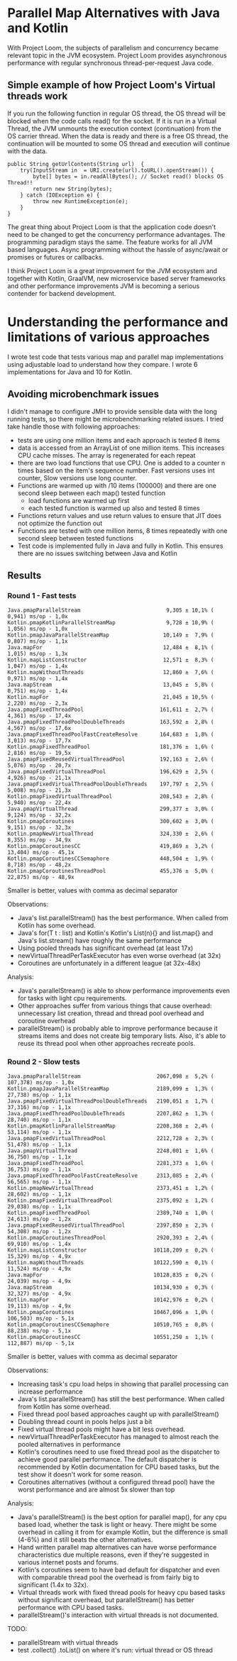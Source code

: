 # Parallel Map Alternatives with Java and Kotlin

With Project Loom, the subjects of parallelism and concurrency became relevant topic in the JVM ecosystem.
Project Loom provides asynchronous performance with regular synchronous thread-per-request Java code.

## Simple example of how Project Loom's Virtual threads work

If you run the following function in regular OS thread, the OS thread will be blocked when the code calls read() for the
socket.
If it is run in a Virtual Thread, the JVM unmounts the execution context (continuation) from the OS carrier thread. When
the data is ready and there is a free OS thread, the continuation will be mounted to some OS thread and execution will
continue with the data.

```
public String getUrlContents(String url)  {
    try(InputStream in  = URI.create(url).toURL().openStream()) {
        byte[] bytes = in.readAllBytes(); // Socket read() blocks OS Thread!!
        return new String(bytes);
    } catch (IOException e) {
        throw new RuntimeException(e);
    }
}
```

The great thing about Project Loom is that the application code doesn't need to be changed to get the concurrency
performance advantages. The programming paradigm stays the same. The feature works for all JVM based languages.
Async programming without the hassle of async/await or promises or futures or callbacks.

I think Project Loom is a great improvement for the JVM ecosystem and together with Kotlin, GraalVM, new microservice
based server frameworks and other performance improvements JVM is becoming a serious contender for backend development.

# Understanding the performance and limitations of various approaches

I wrote test code that tests various map and parallel map implementations using adjustable load to understand how they
compare. I wrote 6 implementations for Java and 10 for Kotlin.

## Avoiding microbenchmark issues

I didn't manage to configure JMH to provide sensible data with the long running tests, so there might be
microbenchmarking related issues. I tried take handle those with following approaches:

* tests are using one million items and each approach is tested 8 items
* data is accessed from an ArrayList of one million items. This increases CPU cache misses. The array is regenerated for
  each repeat
* there are two load functions that use CPU. One is added to a counter n times based on the item's sequence number. Fast
  versions uses int counter, Slow versions use long counter.
* Functions are warmed up with /10 items (100000) and there are one second sleep between each map() tested function
    * load functions are warmed up first
    * each tested function is warmed up also and tested 8 times
* Functions return values and use return values to ensure that JIT does not optimize the function out
* Functions are tested with one million items, 8 times repeatedly with one second sleep between tested functions
* Test code is implemented fully in Java and fully in Kotlin. This ensures there are no issues switching between Java
  and Kotlin

## Results

### Round 1 - Fast tests

```
Java.pmapParallelStream                           9,305 ± 10,1% (   0,941) ms/op - 1,0x
Kotlin.pmapKotlinParallelStreamMap                9,728 ± 10,9% (   1,056) ms/op - 1,0x
Kotlin.pmapJavaParallelStreamMap                 10,149 ±  7,9% (   0,807) ms/op - 1,1x
Java.mapFor                                      12,484 ±  8,1% (   1,015) ms/op - 1,3x
Kotlin.mapListConstructor                        12,571 ±  8,3% (   1,047) ms/op - 1,4x
Kotlin.mapWithoutThreads                         12,860 ±  7,6% (   0,971) ms/op - 1,4x
Java.mapStream                                   13,045 ±  5,8% (   0,751) ms/op - 1,4x
Kotlin.mapFor                                    21,045 ± 10,5% (   2,220) ms/op - 2,3x
Java.pmapFixedThreadPool                        161,611 ±  2,7% (   4,361) ms/op - 17,4x
Java.pmapFixedThreadPoolDoubleThreads           163,592 ±  2,8% (   4,567) ms/op - 17,6x
Java.pmapFixedThreadPoolFastCreateResolve       164,683 ±  1,8% (   3,013) ms/op - 17,7x
Kotlin.pmapFixedThreadPool                      181,376 ±  1,6% (   2,816) ms/op - 19,5x
Java.pmapFixedReusedVirtualThreadPool           192,163 ±  2,6% (   5,076) ms/op - 20,7x
Java.pmapFixedVirtualThreadPool                 196,629 ±  2,5% (   4,926) ms/op - 21,1x
Java.pmapFixedVirtualThreadPoolDoubleThreads    197,797 ±  2,5% (   5,008) ms/op - 21,3x
Kotlin.pmapFixedVirtualThreadPool               208,543 ±  2,8% (   5,940) ms/op - 22,4x
Java.pmapVirtualThread                          299,377 ±  3,0% (   9,124) ms/op - 32,2x
Kotlin.pmapCoroutines                           300,602 ±  3,0% (   9,151) ms/op - 32,3x
Kotlin.pmapNewVirtualThread                     324,330 ±  2,6% (   8,355) ms/op - 34,9x
Kotlin.pmapCoroutinesCC                         419,869 ±  3,2% (  13,404) ms/op - 45,1x
Kotlin.pmapCoroutinesCCSemaphore                448,504 ±  1,9% (   8,718) ms/op - 48,2x
Kotlin.pmapCoroutinesThreadPool                 455,376 ±  5,0% (  22,875) ms/op - 48,9x
```

Smaller is better, values with comma as decimal separator

Observations:

* Java's list.parallelStream() has the best performance. When called from Kotlin has some overhead.
* Java's for(T t : list) and Kotlin's Kotlin's List(n){} and list.map{} and Java's list.stream() have roughly the same
  performance
* Using pooled threads has significant overhead (at least 17x)
* newVirtualThreadPerTaskExecutor has even worse overhead (at 32x)
* Coroutines are unfortunately in a different league (at 32x-48x)

Analysis:

* Java's parallelStream() is able to show performance improvements even for tasks with light cpu requirements.
* Other approaches suffer from various things that cause overhead: unnecessary list creation, thread and thread pool
  overhead and coroutine overhead
* parallelStream() is probably able to improve performance because it streams items and does not create big temporary
  lists. Also, it's able to reuse its thread pool when other approaches recreate pools.

### Round 2 - Slow tests

```
Java.pmapParallelStream                        2067,098 ±  5,2% ( 107,378) ms/op - 1,0x
Kotlin.pmapJavaParallelStreamMap               2189,099 ±  1,3% (  27,738) ms/op - 1,1x
Java.pmapFixedVirtualThreadPoolDoubleThreads   2190,051 ±  1,7% (  37,316) ms/op - 1,1x
Java.pmapFixedThreadPoolDoubleThreads          2207,862 ±  1,3% (  28,740) ms/op - 1,1x
Kotlin.pmapKotlinParallelStreamMap             2208,368 ±  2,4% (  53,114) ms/op - 1,1x
Java.pmapFixedVirtualThreadPool                2212,728 ±  2,3% (  51,478) ms/op - 1,1x
Java.pmapVirtualThread                         2248,001 ±  1,6% (  36,750) ms/op - 1,1x
Java.pmapFixedThreadPool                       2281,373 ±  1,6% (  36,753) ms/op - 1,1x
Java.pmapFixedThreadPoolFastCreateResolve      2313,085 ±  2,4% (  56,565) ms/op - 1,1x
Kotlin.pmapNewVirtualThread                    2373,451 ±  1,2% (  28,602) ms/op - 1,1x
Kotlin.pmapFixedVirtualThreadPool              2375,092 ±  1,2% (  29,038) ms/op - 1,1x
Kotlin.pmapFixedThreadPool                     2389,740 ±  1,0% (  24,613) ms/op - 1,2x
Java.pmapFixedReusedVirtualThreadPool          2397,850 ±  2,3% (  54,308) ms/op - 1,2x
Kotlin.pmapCoroutinesThreadPool                2920,393 ±  2,4% (  69,910) ms/op - 1,4x
Kotlin.mapListConstructor                     10118,209 ±  0,2% (  15,329) ms/op - 4,9x
Kotlin.mapWithoutThreads                      10122,590 ±  0,1% (  11,524) ms/op - 4,9x
Java.mapFor                                   10128,835 ±  0,2% (  24,039) ms/op - 4,9x
Java.mapStream                                10134,930 ±  0,3% (  32,327) ms/op - 4,9x
Kotlin.mapFor                                 10142,976 ±  0,2% (  19,113) ms/op - 4,9x
Kotlin.pmapCoroutines                         10467,096 ±  1,0% ( 106,503) ms/op - 5,1x
Kotlin.pmapCoroutinesCCSemaphore              10510,765 ±  0,8% (  88,238) ms/op - 5,1x
Kotlin.pmapCoroutinesCC                       10551,250 ±  1,1% ( 112,887) ms/op - 5,1x
```

Smaller is better, values with comma as decimal separator

Observations:

* Increasing task's cpu load helps in showing that parallel processing can increase performance
* Java's list.parallelStream() has still the best performance. When called from Kotlin has some overhead.
* Fixed thread pool based approaches caught up with parallelStream()
* Doubling thread count in pools helps just a bit
* Fixed virtual thread pools might have a bit less overhead.
* newVirtualThreadPerTaskExecutor has managed to almost reach the pooled alternatives in performance
* Kotlin's coroutines need to use fixed thread pool as the dispatcher to achieve good parallel performance. The default
  dispatcher is recommended by Kotlin documentation for CPU based tasks, but the test show it doesn't work for some
  reason.
* Coroutines alternatives (without a configured thread pool) have the worst performance and are almost 5x slower than
  top

Analysis:

* Java's parallelStream() is the best option for parallel map(), for any cpu based load, whether the task is light or
  heavy. There might be some overhead in calling it from for example Kotlin, but the difference is small (4-6%) and
  it still beats the other alternatives.
* Hand written parallel map alternatives can have worse performance characteristics due multiple reasons, even if
  they're suggested in various internet posts and forums.
* Kotlin's coroutines seem to have bad default for dispatcher and even with comparable thread pool the
  overhead is from fairly big to significant (1.4x to 32x).
* Virtual threads work with fixed thread pools for heavy cpu based tasks without significant overhead, but
  parallelStream() has better performance with CPU based tasks.
* parallelStream()'s interaction with virtual threads is not documented.

TODO:
* parallelStream with virtual threads
* test .collect() .toList() on where it's run: virtual thread or OS thread
